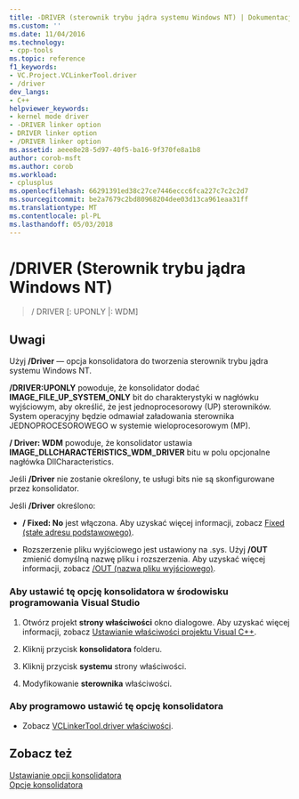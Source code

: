 ```yaml
---
title: -DRIVER (sterownik trybu jądra systemu Windows NT) | Dokumentacja firmy Microsoft
ms.custom: ''
ms.date: 11/04/2016
ms.technology:
- cpp-tools
ms.topic: reference
f1_keywords:
- VC.Project.VCLinkerTool.driver
- /driver
dev_langs:
- C++
helpviewer_keywords:
- kernel mode driver
- -DRIVER linker option
- DRIVER linker option
- /DRIVER linker option
ms.assetid: aeee8e28-5d97-40f5-ba16-9f370fe8a1b8
author: corob-msft
ms.author: corob
ms.workload:
- cplusplus
ms.openlocfilehash: 66291391ed38c27ce7446eccc6fca227c7c2c2d7
ms.sourcegitcommit: be2a7679c2bd80968204dee03d13ca961eaa31ff
ms.translationtype: MT
ms.contentlocale: pl-PL
ms.lasthandoff: 05/03/2018
---
```

# <a name="driver-windows-nt-kernel-mode-driver"></a>/DRIVER (Sterownik trybu jądra Windows NT)

>/ DRIVER [: UPONLY |: WDM]

## <a name="remarks"></a>Uwagi

Użyj **/Driver** — opcja konsolidatora do tworzenia sterownik trybu jądra systemu Windows NT.

**/DRIVER:UPONLY** powoduje, że konsolidator dodać **IMAGE_FILE_UP_SYSTEM_ONLY** bit do charakterystyki w nagłówku wyjściowym, aby określić, że jest jednoprocesorowy (UP) sterowników. System operacyjny będzie odmawiał załadowania sterownika JEDNOPROCESOROWEGO w systemie wieloprocesorowym (MP).

**/ Driver: WDM** powoduje, że konsolidator ustawia **IMAGE_DLLCHARACTERISTICS_WDM_DRIVER** bitu w polu opcjonalne nagłówka DllCharacteristics.

Jeśli **/Driver** nie zostanie określony, te usługi bits nie są skonfigurowane przez konsolidator.

Jeśli **/Driver** określono:

- **/ Fixed: No** jest włączona. Aby uzyskać więcej informacji, zobacz [Fixed (stałe adresu podstawowego)](../../build/reference/fixed-fixed-base-address.md).

- Rozszerzenie pliku wyjściowego jest ustawiony na .sys. Użyj **/OUT** zmienić domyślną nazwę pliku i rozszerzenia. Aby uzyskać więcej informacji, zobacz [/OUT (nazwa pliku wyjściowego)](../../build/reference/out-output-file-name.md).

### <a name="to-set-this-linker-option-in-the-visual-studio-development-environment"></a>Aby ustawić tę opcję konsolidatora w środowisku programowania Visual Studio

1. Otwórz projekt **strony właściwości** okno dialogowe. Aby uzyskać więcej informacji, zobacz [Ustawianie właściwości projektu Visual C++](../../ide/working-with-project-properties.md).

1. Kliknij przycisk **konsolidatora** folderu.

1. Kliknij przycisk **systemu** strony właściwości.

1. Modyfikowanie **sterownika** właściwości.

### <a name="to-set-this-linker-option-programmatically"></a>Aby programowo ustawić tę opcję konsolidatora

- Zobacz [VCLinkerTool.driver właściwości](https://docs.microsoft.com/dotnet/api/microsoft.visualstudio.vcprojectengine.vclinkertool.driver?view=visualstudiosdk-2017#Microsoft_VisualStudio_VCProjectEngine_VCLinkerTool_driver).

## <a name="see-also"></a>Zobacz też

[Ustawianie opcji konsolidatora](../../build/reference/setting-linker-options.md)   
[Opcje konsolidatora](../../build/reference/linker-options.md)
